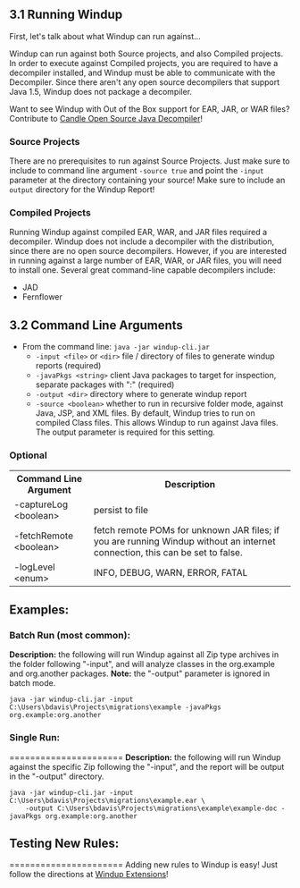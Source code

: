 ## 3.1 Running Windup
First, let's talk about what Windup can run against...

Windup can run against both Source projects, and also Compiled projects.  In order to execute against Compiled projects, you are required to have a decompiler installed, and Windup must be able to communicate with the Decompiler.  Since there aren't any open source decompilers that support Java 1.5, Windup does not package a decompiler.  

Want to see Windup with Out of the Box support for EAR, JAR, or WAR files?  Contribute to [Candle Open Source Java Decompiler](https://github.com/bradsdavis/candle-decompiler)!

### Source Projects
There are no prerequisites to run against Source Projects.  Just make sure to include to command line argument `-source true` and point the `-input` parameter at the directory containing your source!  Make sure to include an `output` directory for the Windup Report! 

### Compiled Projects
Running Windup against compiled EAR, WAR, and JAR files required a decompiler.  Windup does not include a decompiler with the distribution, since there are no open source decompilers.  However, if you are interested in running against a large number of EAR, WAR, or JAR files, you will need to install one.  Several great command-line capable decompilers include: 

* JAD
* Fernflower



## 3.2 Command Line Arguments

* From the command line:  `java -jar windup-cli.jar`
	* `-input <file>` or `<dir>`   file / directory of files to generate windup reports (required)
	* `-javaPkgs <string>`         client Java packages to target for inspection, separate packages with ":" (required)
    * `-output <dir>`              directory where to generate windup report
    * `-source <boolean>`          whether to run in recursive folder mode, against Java, JSP, and XML files.  By default, Windup tries to run on compiled Class files.  This allows Windup to run against Java files.  The output parameter is required for this setting.

### Optional
<table>
<tr><th>Command Line Argument</th><th>Description</th></tr>
<tr><td>-captureLog &lt;boolean&gt;</td><td>persist to file</td></tr>
<tr><td>-fetchRemote &lt;boolean&gt;</td><td>fetch remote POMs for unknown JAR files; 
if you are running Windup without an internet connection, this can be set to false.</td></tr>
<tr><td>-logLevel &lt;enum&gt;</td><td>INFO, DEBUG, WARN, ERROR, FATAL</td></tr>
</table>

## Examples:

### Batch Run (most common):
**Description:** the following will run Windup against all Zip type archives in the folder following "-input", and will analyze classes in the org.example and org.another packages. **Note:** the "-output" parameter is ignored in batch mode.

`java -jar windup-cli.jar -input C:\Users\bdavis\Projects\migrations\example -javaPkgs org.example:org.another`

### Single Run:
======================
**Description:** the following will run Windup against the specific Zip following the "-input", and the report will be output in the "-output" directory.

    java -jar windup-cli.jar -input C:\Users\bdavis\Projects\migrations\example.ear \
        -output C:\Users\bdavis\Projects\migrations\example\example-doc -javaPkgs org.example:org.another

## Testing New Rules:
======================
Adding new rules to Windup is easy!  Just follow the directions at [Windup Extensions](4.0-Extending-Windup-Rules)!